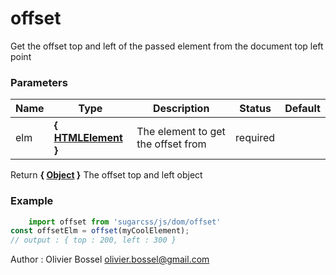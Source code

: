 # offset

Get the offset top and left of the passed element from the document top left point



### Parameters
Name  |  Type  |  Description  |  Status  |  Default
------------  |  ------------  |  ------------  |  ------------  |  ------------
elm  |  **{ [HTMLElement](https://developer.mozilla.org/fr/docs/Web/API/HTMLElement) }**  |  The element to get the offset from  |  required  |

Return **{ [Object](https://developer.mozilla.org/fr/docs/Web/JavaScript/Reference/Objets_globaux/Object) }** The offset top and left object

### Example
```js
	import offset from 'sugarcss/js/dom/offset'
const offsetElm = offset(myCoolElement);
// output : { top : 200, left : 300 }
```
Author : Olivier Bossel [olivier.bossel@gmail.com](mailto:olivier.bossel@gmail.com)